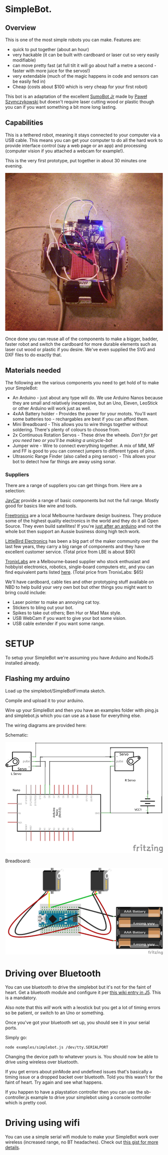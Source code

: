 # SimpleBot.

## Overview

This is one of the most simple robots you can make. Features are:

* quick to put together (about an hour)
* very hackable (it can be built with cardboard or laser cut so very easily modifiable)
* can move pretty fast (at full tilt it will go about half a metre a second - faster with more juice for the servos!)
* very extendable (much of the magic happens in code and sensors can be easily fed in)
* Cheap (costs about $100 which is very cheap for your first robot)

This bot is an adaptation of the excellent [SumoBot Jr](https://github.com/makenai/sumobot-jr/) made by [Paweł Szymczykowski](http://twitter.com/makenai) but doesn't require laser cutting wood or plastic though you can if you want something a bit more long lasting.

## Capabilities

This is a tethered robot, meaning it stays connected to your computer via a USB cable. This means you can get your computer to do all the hard work to provide interface control (say a web page or an app) and processing (computer vision if you attached a webcam for example!).

This is the very first prototype, put together in about 30 minutes one evening.

![SimpleBot](docs/img/simplebot-proto.jpg)


Once done you can reuse all of the components to make a bigger, badder, faster robot and switch the cardboard for more durable elements such as laser cut wood or plastic if you desire. We've even supplied the SVG and DXF files to do exactly that.

## Materials needed

The following are the various components you need to get hold of to make your SimpleBot:

* An Arduino - just about any type will do. We use Arduino Nanos because they are small and relatively inexpensive, but an Uno, Eleven, LeoStick or other Arduino will work just as well.
* 4xAA Battery holder - Provides the power for your motots. You'll want some batteries too - rechargables are best if you can afford them.
* Mini Breadboard - This allows you to wire things together without soldering. There's plenty of colours to choose from.
* 2x Continuous Rotation Servos - These drive the wheels. *Don't for get you need two or you'll be making a unicycle-bot*
* Jumper wire - Wire to connect everything together. A mix of MM, MF and FF is good to you can connect jumpers to different types of pins.
* Ultrasonic Range Finder (also called a ping sensor) - This allows your bot to detect how far things are away using sonar.


### Suppliers

There are a range of suppliers you can get things from. Here are a selection:

[JayCar](http://www.jaycar.com.au) provide a range of basic components but not the full range. Mostly good for basics like wire and tools.

[Freetronics](http://www.freetronics.com) are a local Melbourne hardware design business. They produce some of the highest quality electronics in the world and they do it all Open Source. They even build satellites! If you're [just after an arduino](http://www.freetronics.com/collections/arduino/products/eleven#.UjuVQxIW3S0) and not the whole bot then support an Aussie business doing high tech work.

[LittleBird Electronics](http://littlebirdelectronics.com) has been a big part of the maker community over the last few years, they carry a big range of components and they have excellent customer service. (Total price from LBE is about $90)
 
[TronixLabs](http://tronixlabs.com/) are a Melbourne-based supplier who stock enthusiast and hobbyist electronics, robotics, single-board computers etc, and you can find equivalent parts listed [here](http://tronixlabs.com/nodebots/). (Total price from TronixLabs: $65)

We'll have cardboard, cable ties and other prototyping stuff available on NBD to help build your very own bot but other things you might want to bring could include:

* Laser pointer to make an annoying cat toy.
* Stickers to bling out your bot.
* Spikes to take out others; Ben Hur or Mad Max style.
* USB WebCam if you want to give your bot some vision.
* USB cable extender if you want some range.

# SETUP

To setup your SimpleBot we're assuming you have Arduino and NodeJS installed already. 

## Flashing my arduino

Load up the simplebot/SimpleBotFirmata sketch.

Compile and upload it to your arduino.

Wire up your SimpleBot and then you have an examples folder with ping.js and simplebot.js which you can use as a base for everything else.

The wiring diagrams are provided here:

Schematic:

![SimpleBot schematic](examples/wiring/basic_wiring_schematic.png)

Breadboard:

![SimpleBot Breadboard diagram](examples/wiring/basic_wiring_bb.png)

# Driving over Bluetooth

You can use bluetooth to drive the simplebot but it's not for the faint of heart. Get a bluetooth module and configure it per [this wiki entry in J5](https://github.com/rwaldron/johnny-five/wiki/JY-MCU-Bluetooth-Serial-Port-Module-Notes). This is a mandatory.

Also note that this *will* work with a leostick but you get a lot of timing errors so be patient, or switch to an Uno or something.

Once you've got your bluetooth set up, you should see it in your serial ports.

Simply go:

    node examples/simplebot.js /dev/tty.SERIALPORT

Changing the device path to whatever yours is. You should now be able to drive using wireless over bluetooth. 

If you get errors about pinMode and undefined issues that's basically a timing issue or a dropped backet over bluetooth. Told you this wasn't for the faint of heart. Try again and see what happens.

If you happen to have a playstation controller then you can use the sb-controller.js example to drive your simplebot using a console controller which is pretty cool.

# Driving using wifi

You can use a simple serial wifi module to make your SimpleBot work over wireless (increased range, no BT headaches). Check out [this gist for more details](https://gist.github.com/ajfisher/1fdbcbbf96b7f2ba73cd).
